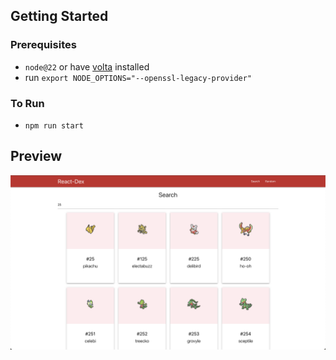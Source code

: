 
## Getting Started

### Prerequisites

- `node@22` or have [volta](https://volta.sh/) installed
- run `export NODE_OPTIONS="--openssl-legacy-provider"`

### To Run
- `npm run start`

## Preview
![preview](preview.png)